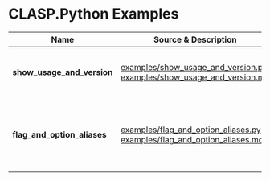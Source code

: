 # CLASP.Python Examples

|Name|Source & Description|Summary|
|---|---|---|
|**show_usage_and_version**|[examples/show_usage_and_version.py](/examples/show_usage_and_version.py)<br/>[examples/show_usage_and_version.md](/examples/show_usage_and_version.md)|Simple example supporting ```--help``` and ```--version```|
|**flag_and_option_aliases**|[examples/flag_and_option_aliases.py](/examples/flag_and_option_aliases.py)<br/>[examples/flag_and_option_aliases.md](/examples/flag_and_option_aliases.md)|Example illustrating various kinds of *flag* and *option* aliases|

